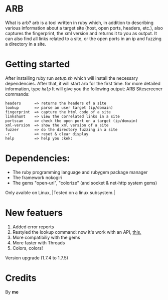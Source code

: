# ARB 
What is arb? arb is a tool written in ruby which, in addition to describing various information about a target site (host, open ports, headers, etc.), also captures the fingerprint, the xml version and returns it to you as output. It can also find all links related to a site, or the open ports in an ip and fuzzing a directory in a site.

# Getting started
After installing ruby run _setup.sh_ which will install the necessary dependencies. After that, it will start arb for the first time. for more detailed information, type _`help`_
It will give you the following output:
ARB Sitescreener commands:

```
headers      => returns the headers of a site
lookup       => parse an user target (ip/domain)
fingerprint  => capture the html code of a site
linkshunt    => view the correlated links in a site
portscan     => check the open port on a target (ip/domain)
xml-version  => show the xml version of a site
fuzzer       => do the directory fuzzing in a site
-r           => reset & clear display
help         => help you :kek:
```

# Dependencies:

- The ruby programming language and rubygem package manager
- The framework nokogiri
- The gems "open-uri", "colorize" (and socket & net-http system gems)

Only avaible on Linux, |Tested on a linux subsystem.|

# New featuers
1) Added error reports
2) Restyled the lookup command: now it's work with an API, [this.](https://ipwhois.app)
3) More compatibiliy with the gems
4) More faster with Threads
5) Colors, colors!

Version upgrade (1.7.4 to 1.7.5)


# Credits
By **me**
